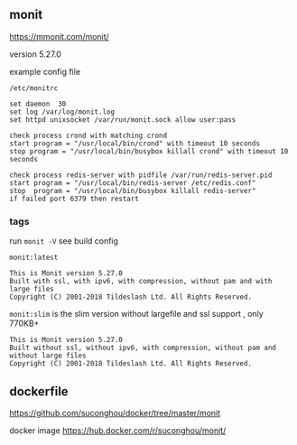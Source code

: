 ## monit

https://mmonit.com/monit/

version 5.27.0

example config file

`/etc/monitrc`
```
set daemon  30
set log /var/log/monit.log
set httpd unixsocket /var/run/monit.sock allow user:pass

check process crond with matching crond
start program = "/usr/local/bin/crond" with timeout 10 seconds
stop program = "/usr/local/bin/busybox killall crond" with timeout 10 seconds

check process redis-server with pidfile /var/run/redis-server.pid
start program = "/usr/local/bin/redis-server /etc/redis.conf"
stop  program = "/usr/local/bin/busybox killall redis-server"
if failed port 6379 then restart

```

### tags

run `monit -V` see build config

`monit:latest`

```
This is Monit version 5.27.0
Built with ssl, with ipv6, with compression, without pam and with large files
Copyright (C) 2001-2018 Tildeslash Ltd. All Rights Reserved.
```


`monit:slim` is the slim version without largefile and ssl support , only 770KB+

```
This is Monit version 5.27.0
Built without ssl, without ipv6, with compression, without pam and without large files
Copyright (C) 2001-2018 Tildeslash Ltd. All Rights Reserved.
```

## dockerfile

https://github.com/suconghou/docker/tree/master/monit


docker image  https://hub.docker.com/r/suconghou/monit/

